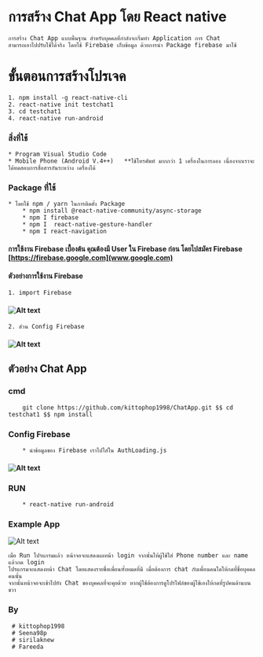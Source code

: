# การสร้าง Chat App โดย React native
    การสร้าง Chat App แบบพื้นฐาน สำหรับบุคคลที่กำลังจะเริ่มทำ Application การ Chat 
    สามารถเอาไปปรับใช้ได้จริง โดยใช้ Firebase เก็บข้อมูล ด้วยการนำ Package firebase มาใช้

# ขั้นตอนการสร้างโปรเจค
    1. npm install -g react-native-cli
    2. react-native init testchat1
    3. cd testchat1
    4. react-native run-android

### สิ่งที่ใช้
    * Program Visual Studio Code
    * Mobile Phone (Android V.4++)   **ใช้โทรศัพท์ มากกว่า 1 เครื่องในการลอง เนื่องจากเราจะได้ทดสอบการสื่อสารกันระหว่าง เครื่องได้
  
### Package ที่ใช้

    * โดยใช้ npm / yarn ในการติดตั้ง Package
        * npm install @react-native-community/async-storage
        * npm I firebase	
        * npm I  react-native-gesture-handler
        * npm I react-navigation
#### การใช้งาน Firebase เบื้องต้น คุณต้องมี User ใน Firebase ก่อน โดยไปสมัคร Firebase [https://firebase.google.com](www.google.com)

#### ตัวอย่างการใช้งาน Firebase

    1. import Firebase
#### ![Alt text](https://www.img.in.th/images/7061c5a843d64d7ab5f90ae4f08bea86.png)
    2. ส่วน Config Firebase
#### ![Alt text](https://www.img.in.th/images/af52f51d20939184e3e320bccc14d8b4.png)

## ตัวอย่าง Chat App 
### cmd
        git clone https://github.com/kittophop1998/ChatApp.git $$ cd testchat1 $$ npm install
### Config Firebase 
        * นำข้อมูลของ Firebase เราไปใส่ใน AuthLoading.js
   #### ![Alt text](https://www.img.in.th/images/1db94a236e8349a467871a3c7110f80e.png)

### RUN
        * react-native run-android
### Example App
![Alt text](https://www.img.in.th/images/303de65b813dcdce84c13e2e6358dd6d.png)

    เมื่อ Run โปรแกรมแล้ว หน้าจอจะแสดงผลหน้า login จากนั้นให้ผู้ใช้ใส่ Phone number และ name แล้วกด login
    โปรแกรมจะแสดงหน้า Chat โดยแสดงรายชื่อเพื่อนทั้งหมดที่มี เมื่อต้องการ chat กับเพื่อนคนใดให้กดที่ชื่อบุคคลคนนั้น 
    จากนั้นหน้าจอจะเข้าไปยัง Chat ของบุคคลที่จะคุยด้วย หากผู้ใช้ต้องการดูโปรไฟล์ของผู้ใช้เองให้กดที่รูปคนด้านบนขวา
### By 
     # kittophop1998
     # Seena98p
     # sirilaknew
     # Fareeda   
